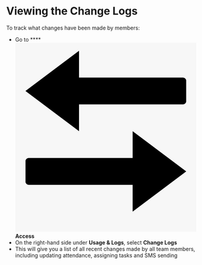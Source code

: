 # Viewing the Change Logs

To track what changes have been made by members:

* Go to ****![](../../.gitbook/assets/access.png) **Access**
* On the right-hand side under **Usage & Logs**, select **Change Logs**
* This will give you a list of all recent changes made by all team members, including updating attendance, assigning tasks and SMS sending 

